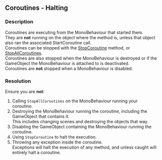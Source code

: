 ## Coroutines - Halting
### Description
Coroutines are executing from the MonoBehaviour that started them.  
They are **not** running on the object where the method is, unless that object also ran the associated StartCoroutine call.  
Coroutines can be stopped with the [StopCoroutine](https://docs.unity3d.com/ScriptReference/MonoBehaviour.StopCoroutine.html) method, or [StopAllCoroutines](https://docs.unity3d.com/ScriptReference/MonoBehaviour.StopAllCoroutines.html).  
Coroutines are also stopped when the MonoBehaviour is destroyed or if the GameObject the MonoBehaviour is attached to is deactivated.  
Coroutines are **not** stopped when a MonoBehaviour is disabled.  

### Resolution
Ensure you are **not**:  
1. Calling `StopAllCoroutines` on the MonoBehaviour running your coroutine.
2. Destroying the MonoBehaviour running the coroutine, including the GameObject that contains it.  
   This includes changing scenes and destroying the objects that way.
3. Disabling the GameObject containing the MonoBehaviour running the coroutine.
4. Using `StopCoroutine` to halt the execution.
5. Throwing any exception inside the coroutine.  
   Exceptions will halt the execution of any method, and unless caught will entirely halt a coroutine.